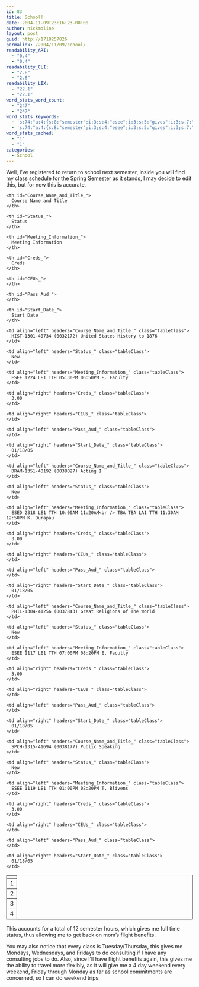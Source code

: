 ```yaml
---
id: 83
title: School!
date: 2004-11-09T23:16:23-08:00
author: nickmoline
layout: post
guid: http://1718257826
permalink: /2004/11/09/school/
readability_ARI:
  - "0.4"
  - "0.4"
readability_CLI:
  - "2.8"
  - "2.8"
readability_LIX:
  - "22.1"
  - "22.1"
word_stats_word_count:
  - "247"
  - "247"
word_stats_keywords:
  - 's:74:"a:4:{s:8:"semester";i:3;s:4:"esee";i:3;s:5:"gives";i:3;s:7:"weekend";i:3;}";'
  - 's:74:"a:4:{s:8:"semester";i:3;s:4:"esee";i:3;s:5:"gives";i:3;s:7:"weekend";i:3;}";'
word_stats_cached:
  - "1"
  - "1"
categories:
  - School
---
```

Well, I&#8217;ve registered to return to school next semester, inside you will find my class schedule for the Spring Semester as it stands, I may decide to edit this, but for now this is accurate.

<!--more-->

<table cellspacing="0" border="1" summary="Schedule">
  <tr>
    <th id="SNO">
    </th>
    
    <th id="Course_Name_and_Title_">
      Course Name and Title
    </th>
    
    <th id="Status_">
      Status
    </th>
    
    <th id="Meeting_Information_">
      Meeting Information
    </th>
    
    <th id="Creds_">
      Creds
    </th>
    
    <th id="CEUs_">
    </th>
    
    <th id="Pass_Aud_">
    </th>
    
    <th id="Start_Date_">
      Start Date
    </th>
  </tr>
  
  <tr>
    <td align="right" headers="SNO" class="tableClass">
      1
    </td>
    
    <td align="left" headers="Course_Name_and_Title_" class="tableClass">
      HIST-1301-40734 (0032172) United States History to 1876
    </td>
    
    <td align="left" headers="Status_" class="tableClass">
      New
    </td>
    
    <td align="left" headers="Meeting_Information_" class="tableClass">
      ESEE 1224 LE1 TTH 05:30PM 06:50PM E. Faculty
    </td>
    
    <td align="right" headers="Creds_" class="tableClass">
      3.00
    </td>
    
    <td align="right" headers="CEUs_" class="tableClass">
    </td>
    
    <td align="left" headers="Pass_Aud_" class="tableClass">
    </td>
    
    <td align="right" headers="Start_Date_" class="tableClass">
      01/18/05
    </td>
  </tr>
  
  <tr>
    <td align="right" headers="SNO" class="tableClass">
      2
    </td>
    
    <td align="left" headers="Course_Name_and_Title_" class="tableClass">
      DRAM-1351-40192 (0038027) Acting I
    </td>
    
    <td align="left" headers="Status_" class="tableClass">
      New
    </td>
    
    <td align="left" headers="Meeting_Information_" class="tableClass">
      ESED 2318 LE1 TTH 10:00AM 11:20AM<br /> TBA TBA LA1 TTH 11:30AM 12:50PM K. Durapau
    </td>
    
    <td align="right" headers="Creds_" class="tableClass">
      3.00
    </td>
    
    <td align="right" headers="CEUs_" class="tableClass">
    </td>
    
    <td align="left" headers="Pass_Aud_" class="tableClass">
    </td>
    
    <td align="right" headers="Start_Date_" class="tableClass">
      01/18/05
    </td>
  </tr>
  
  <tr>
    <td align="right" headers="SNO" class="tableClass">
      3
    </td>
    
    <td align="left" headers="Course_Name_and_Title_" class="tableClass">
      PHIL-1304-41256 (0037843) Great Religions of The World
    </td>
    
    <td align="left" headers="Status_" class="tableClass">
      New
    </td>
    
    <td align="left" headers="Meeting_Information_" class="tableClass">
      ESEE 1117 LE1 TTH 07:00PM 08:20PM E. Faculty
    </td>
    
    <td align="right" headers="Creds_" class="tableClass">
      3.00
    </td>
    
    <td align="right" headers="CEUs_" class="tableClass">
    </td>
    
    <td align="left" headers="Pass_Aud_" class="tableClass">
    </td>
    
    <td align="right" headers="Start_Date_" class="tableClass">
      01/18/05
    </td>
  </tr>
  
  <tr>
    <td align="right" headers="SNO" class="tableClass">
      4
    </td>
    
    <td align="left" headers="Course_Name_and_Title_" class="tableClass">
      SPCH-1315-41694 (0038177) Public Speaking
    </td>
    
    <td align="left" headers="Status_" class="tableClass">
      New
    </td>
    
    <td align="left" headers="Meeting_Information_" class="tableClass">
      ESEE 1119 LE1 TTH 01:00PM 02:20PM T. Blivens
    </td>
    
    <td align="right" headers="Creds_" class="tableClass">
      3.00
    </td>
    
    <td align="right" headers="CEUs_" class="tableClass">
    </td>
    
    <td align="left" headers="Pass_Aud_" class="tableClass">
    </td>
    
    <td align="right" headers="Start_Date_" class="tableClass">
      01/18/05
    </td>
  </tr>
</table>

This accounts for a total of 12 semester hours, which gives me full time status, thus allowing me to get back on mom&#8217;s flight benefits.

You may also notice that every class is Tuesday/Thursday, this gives me Mondays, Wednesdays, and Fridays to do consulting if I have any consulting jobs to do. Also, since I&#8217;ll have flight benefits again, this gives me the ability to travel more flexibly, as it will give me a 4 day weekend every weekend, Friday through Monday as far as school commitments are concerned, so I can do weekend trips.
